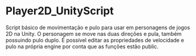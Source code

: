 # Player2D_UnityScript
Script básico de movimentação e pulo para usar em personagens de jogos 2D na Unity. O personagem se move nas duas direções e pula, também possuindo pulo duplo.  É possível editar as propriedades de velocidade e pulo na própria engine por conta que as funções estão public.
